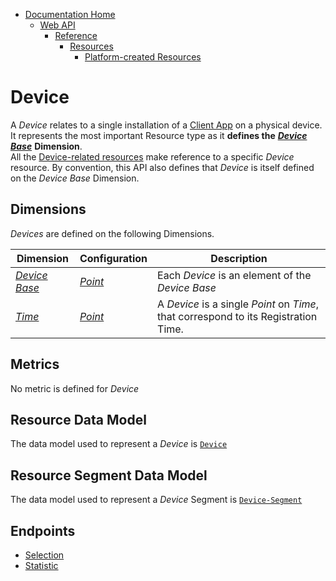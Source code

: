 * [Documentation Home](../../../../README.md)  
  * [Web API](../../../index.md)  
    * [Reference](../../index.md)
        * [Resources](../index.md)
           * [Platform-created Resources](index.md)
           
# Device

A *Device* relates to a single installation of a [Client App](../../../../service-architecture.md) on a physical device.
It represents the most important Resource type as it 
**defines the** ***[Device Base](../../dimensions/device-base.md)*** **Dimension**.  
All the [Device-related resources](device-related/index.md) make reference to a specific *Device* resource.
By convention, this API also defines that *Device* is itself defined on the *Device Base* Dimension. 

## Dimensions

*Devices* are defined on the following Dimensions.

Dimension  | Configuration | Description
------------------  |-------------  |---------  |
[*Device Base*](../../dimensions/device-base.md)   |  [*Point*](../../configurations-and-operators.md)  | Each *Device* is an element of the *Device Base*
[*Time*](../../dimensions/space.md)   | [*Point*](../../configurations-and-operators.md)   | A *Device* is a single *Point* on *Time*, that correspond to its Registration Time.

## Metrics

No metric is defined for *Device*

## Resource Data Model

The data model used to represent a *Device* is [`Device`](../../data-models/resources/platform-created/device.md)

## Resource Segment Data Model

The data model used to represent a *Device* Segment is [`Device-Segment`](../../data-models/r-selection/device.md)

## Endpoints

- [Selection](../../endpoints/platform-created/device/selection.md)
- [Statistic](../../endpoints/platform-created/device/statistic.md)

